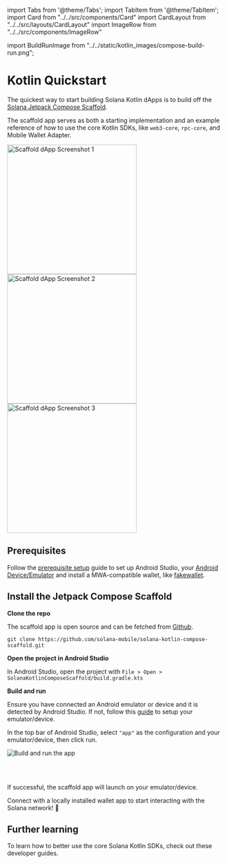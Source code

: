 import Tabs from '@theme/Tabs';
import TabItem from '@theme/TabItem';
import Card from "../../src/components/Card"
import CardLayout from "../../src/layouts/CardLayout"
import ImageRow from "../../src/components/ImageRow"

import BuildRunImage from "../../static/kotlin_images/compose-build-run.png";

# Kotlin Quickstart

The quickest way to start building Solana Kotlin dApps is to build off the [Solana Jetpack Compose Scaffold](https://github.com/solana-mobile/solana-kotlin-compose-scaffold).

The scaffold app serves as both a starting implementation and an example reference of how to use the core Kotlin SDKs, like `web3-core`, `rpc-core`,
and Mobile Wallet Adapter.

<ImageRow>
    <img src="/kotlin_images/scaffoldScreenshot1.png" alt="Scaffold dApp Screenshot 1" width="300" />
    <img src="/kotlin_images/scaffoldScreenshot2.png" alt="Scaffold dApp Screenshot 2" width="300" />
    <img src="/kotlin_images/scaffoldScreenshot3.png" alt="Scaffold dApp Screenshot 3" width="300" />
</ImageRow>

## Prerequisites

Follow the [prerequisite setup](../getting-started/development-setup#prerequisite-setup) guide to set up Android Studio, your [Android Device/Emulator](../getting-started/development-setup#2-setup-deviceemulator) and install a MWA-compatible wallet, like [fakewallet](../getting-started/development-setup#3-install-a-wallet-app).

## Install the Jetpack Compose Scaffold

**Clone the repo**

The scaffold app is open source and can be fetched from [Github](https://github.com/solana-mobile/solana-kotlin-compose-scaffold).

```shell
git clone https://github.com/solana-mobile/solana-kotlin-compose-scaffold.git
```

**Open the project in Android Studio**

In Android Studio, open the project with `File > Open > SolanaKotlinComposeScaffold/build.gradle.kts`

**Build and run**

Ensure you have connected an Android emulator or device and it is detected by Android Studio. If not, follow
this [guide](../getting-started/development-setup#2-setup-deviceemulator) to setup your emulator/device.

In the top bar of Android Studio, select `"app"` as the configuration and your emulator/device, then click run.

<img
src={BuildRunImage}
alt="Build and run the app"
/>

<br />
<br />

If successful, the scaffold app will launch on your emulator/device.

Connect with a locally installed wallet app to start interacting with the Solana network! 🎉

## Further learning

To learn how to better use the core Solana Kotlin SDKs, check out these developer guides.

<CardLayout autoFitEnabled={true}>
    <Card
        to="/android-native/making_rpc_requests"
        header={{
            label: "JSON RPC Requests",
            translateId: "rpc-requests",
        }}
        body={{
            label: "Learn the rpc-core library to create and send Solana RPC Requests.",
            translateId: "rpc-requests-body",
        }}
        emoji={"🌐"}
    />
    <Card
        to="/android-native/building_transactions"
        header={{
            label: "Transaction building",
            translateId: "transaction-building",
        }}
        body={{
            label: "Use the web3-core library to construct Solana transactions and Program instructions.",
            translateId: "transaction-building-body",
        }}
        emoji={"🔧"}
    />
    <Card
        to="/android-native/using_mobile_wallet_adapter"
        header={{
            label: "Mobile Wallet Adapter",
            translateId: "mobile-wallet-adapter",
        }}
        body={{
            label: "Learn how to connect to mobile wallets and request signing services.",
            translateId: "mobile-wallet-adapter-body",
        }}
        emoji={"📱"}
    />
</CardLayout>
